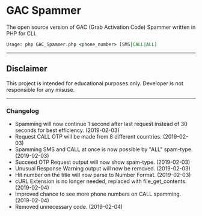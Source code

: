 # GAC Spammer
The open source version of GAC (Grab Activation Code) Spammer written in PHP for CLI.

```cmd
Usage: php GAC_Spammer.php <phone_number> [SMS|CALL|ALL]
```

---

## Disclaimer
This project is intended for educational purposes only. Developer is not responsible for any misuse.

---

### Changelog
- Spamming will now continue 1 second after last request instead of 30 seconds for best efficiency. (2019-02-03)
- Request CALL OTP will be made from 8 different countries. (2019-02-03)
- Spamming SMS and CALL at once is now possible by "ALL" spam-type.  (2019-02-03)
- Succeed OTP Request output will now show spam-type. (2019-02-03)
- Unusual Response Warning output will now be removed. (2019-02-03)
- Hit number on the title will now parse to Number Format. (2019-02-03)
- cURL Extension is no longer needed, replaced with file_get_contents. (2019-02-04)
- Improved chance to see more phone numbers on CALL spamming. (2019-02-04)
- Removed unnecessary code. (2019-02-04)
